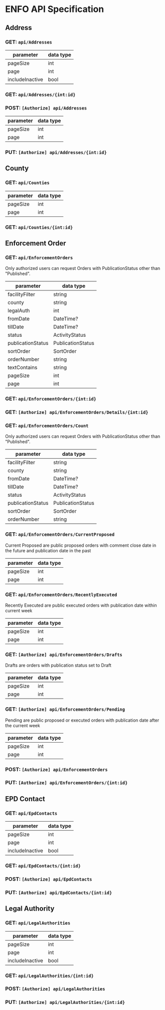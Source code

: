 # ENFO API Specification

## Address

### GET: `api/Addresses`

| parameter       | data type |
|-----------------|-----------|
| pageSize        | int       |
| page            | int       |
| includeInactive | bool      |

### GET: `api/Addresses/{int:id}`

### POST: `[Authorize] api/Addresses`

| parameter | data type |
|-----------|-----------|
| pageSize  | int       |
| page      | int       |

### PUT: `[Authorize] api/Addresses/{int:id}`

## County

### GET: `api/Counties`

| parameter | data type |
|-----------|-----------|
| pageSize  | int       |
| page      | int       |

### GET: `api/Counties/{int:id}`

## Enforcement Order

### GET: `api/EnforcementOrders`

Only authorized users can request Orders with PublicationStatus other than "Published".

| parameter         | data type         |
|-------------------|-------------------|
| facilityFilter    | string            |
| county            | string            |
| legalAuth         | int               |
| fromDate          | DateTime?         |
| tillDate          | DateTime?         |
| status            | ActivityStatus    |
| publicationStatus | PublicationStatus |
| sortOrder         | SortOrder         |
| orderNumber       | string            |
| textContains      | string            |
| pageSize          | int               |
| page              | int               |

### GET: `api/EnforcementOrders/{int:id}`

### GET: `[Authorize] api/EnforcementOrders/Details/{int:id}`

### GET: `api/EnforcementOrders/Count`

Only authorized users can request Orders with PublicationStatus other than "Published".

| parameter         | data type         |
|-------------------|-------------------|
| facilityFilter    | string            |
| county            | string            |
| fromDate          | DateTime?         |
| tillDate          | DateTime?         |
| status            | ActivityStatus    |
| publicationStatus | PublicationStatus |
| sortOrder         | SortOrder         |
| orderNumber       | string            |

### GET: `api/EnforcementOrders/CurrentProposed`

Current Proposed are public proposed orders with comment close date in the future and publication date in the past

| parameter | data type |
|-----------|-----------|
| pageSize  | int       |
| page      | int       |

### GET: `api/EnforcementOrders/RecentlyExecuted`

Recently Executed are public executed orders with publication date within current week

| parameter | data type |
|-----------|-----------|
| pageSize  | int       |
| page      | int       |

### GET: `[Authorize] api/EnforcementOrders/Drafts`

Drafts are orders with publication status set to Draft

| parameter | data type |
|-----------|-----------|
| pageSize  | int       |
| page      | int       |

### GET: `[Authorize] api/EnforcementOrders/Pending`

Pending are public proposed or executed orders with publication date after the current week

| parameter | data type |
|-----------|-----------|
| pageSize  | int       |
| page      | int       |

### POST: `[Authorize] api/EnforcementOrders`

### PUT: `[Authorize] api/EnforcementOrders/{int:id}`

## EPD Contact

### GET: `api/EpdContacts`

| parameter       | data type |
|-----------------|-----------|
| pageSize        | int       |
| page            | int       |
| includeInactive | bool      |

### GET: `api/EpdContacts/{int:id}`

### POST: `[Authorize] api/EpdContacts`

### PUT: `[Authorize] api/EpdContacts/{int:id}`

## Legal Authority

### GET: `api/LegalAuthorities`

| parameter       | data type |
|-----------------|-----------|
| pageSize        | int       |
| page            | int       |
| includeInactive | bool      |

### GET: `api/LegalAuthorities/{int:id}`

### POST: `[Authorize] api/LegalAuthorities`

### PUT: `[Authorize] api/LegalAuthorities/{int:id}`
